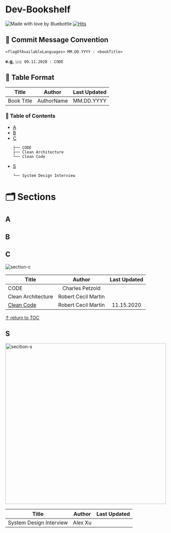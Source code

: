 # Dev-Bookshelf
![Made with love by 8luebottle](https://img.shields.io/badge/Made%20with%20%E2%9D%A4%EF%B8%8Fby-%208luebottle%20-blue)
[![Hits](https://hits.seeyoufarm.com/api/count/incr/badge.svg?url=https%3A%2F%2Fgithub.com%2F8luebottle%2FDev-Bookshelf&count_bg=%23A9139A&title_bg=%23555555&icon=&icon_color=%23E7E7E7&title=hits&edge_flat=false)](https://hits.seeyoufarm.com)


## 📌 Commit Message Convention  
`<flagOfAvailableLanguages> MM.DD.YYYY : <bookTitle>`

**e.g,** `🇺🇸 09.11.2020 : CODE`

## 📌 Table Format  

|   Title  |  Author  |Last Updated|
|----------|----------| :--------: |
|Book Title|AuthorName| MM.DD.YYYY |

### 📄 Table of Contents
* [A](#a)
* [B](#b)
* [C](#c)
    ```
    ├── CODE
    ├── Clean Architecture
    └── Clean Code
    ```
* [S](#s)
    ```
    └── System Design Interview
    ```


# 🗂 Sections

## A
## B
## C
![section-c](https://user-images.githubusercontent.com/48475824/92779124-bf88f500-f3dc-11ea-9b7b-de1dabf55d09.png)

| Title            |       Author      |Last Updated|
|------------------|:-----------------:| :--------: |
|CODE              |Charles Petzold    ||
|Clean Architecture|Robert Cecil Martin||
|[Clean Code](https://github.com/8luebottle/Dev-Bookshelf/blob/main/Clean_Code.md)|Robert Cecil Martin|11.15.2020| 

[↑ return to TOC](#table-of-contents)

## S
<img width="500" alt="secition-s" src="https://user-images.githubusercontent.com/48475824/130087555-c38b1c09-847a-47bd-930f-a720a8fe121f.png">

| Title            |       Author      |Last Updated|
|------------------|:-----------------:| :--------: |
|System Design Interview|Alex Xu||
